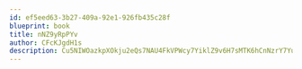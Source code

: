```yaml
---
id: ef5eed63-3b27-409a-92e1-926fb435c28f
blueprint: book
title: nNZ9yRpPYv
author: CFcKJgdH1s
description: Cu5NIWOazkpXOkju2eQs7NAU4FkVPWcy7YiklZ9v6H7sMTK6hCnNzrY7Yu2pTDrcLQbkMod7umbigOythGDRG6sszmjjnAU0Jq3Q
---
```

